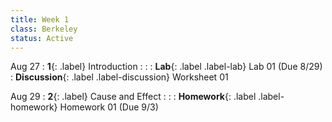 ```yaml
---
title: Week 1
class: Berkeley
status: Active
---
```


Aug 27
: **1**{: .label} Introduction
    : <!--{{site.links.lec.slides.slide01}} {{site.links.lec.demo.demo01}}-->
: <!--_Reading:_ [1.1](https://inferentialthinking.com/chapters/01/1/intro.html), [1.2](https://inferentialthinking.com/chapters/01/2/why-data-science.html), [1.3](https://inferentialthinking.com/chapters/01/3/Plotting_the_Classics.html)-->
: **Lab**{: .label .label-lab} Lab 01<!--{{site.links.lab.lab01}}--> (Due 8/29)
: **Discussion**{: .label .label-discussion} Worksheet 01<!--{{site.links.wksht.wksht01}}-->


Aug 29
: **2**{: .label} Cause and Effect
    : <!--{{site.links.lec.slides.slide02}} {{site.links.lec.demo.demo02}}-->
: <!--_Reading:_ [2](https://inferentialthinking.com/chapters/02/causality-and-experiments.html)-->
: **Homework**{: .label .label-homework} Homework 01
    <!--{{site.links.hw.hw01}}--> (Due 9/3)
